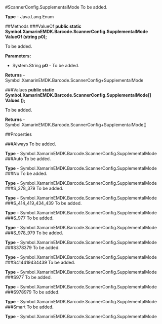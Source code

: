 #ScannerConfig.SupplementalMode
To be added.

**Type** - Java.Lang.Enum

##Methods
###ValueOf
**public static Symbol.XamarinEMDK.Barcode.ScannerConfig.SupplementalMode ValueOf (string p0);**

To be added.

**Parameters:** 

* System.String **p0** - To be added.

**Returns** - Symbol.XamarinEMDK.Barcode.ScannerConfig+SupplementalMode

###Values
**public static Symbol.XamarinEMDK.Barcode.ScannerConfig.SupplementalMode[] Values ();**

To be added.


**Returns** - Symbol.XamarinEMDK.Barcode.ScannerConfig+SupplementalMode[]

##Properties

###Always
To be added.

**Type** - Symbol.XamarinEMDK.Barcode.ScannerConfig.SupplementalMode
###Auto
To be added.

**Type** - Symbol.XamarinEMDK.Barcode.ScannerConfig.SupplementalMode
###No
To be added.

**Type** - Symbol.XamarinEMDK.Barcode.ScannerConfig.SupplementalMode
###S_378_379
To be added.

**Type** - Symbol.XamarinEMDK.Barcode.ScannerConfig.SupplementalMode
###S_414_419_434_439
To be added.

**Type** - Symbol.XamarinEMDK.Barcode.ScannerConfig.SupplementalMode
###S_977
To be added.

**Type** - Symbol.XamarinEMDK.Barcode.ScannerConfig.SupplementalMode
###S_978_979
To be added.

**Type** - Symbol.XamarinEMDK.Barcode.ScannerConfig.SupplementalMode
###S378379
To be added.

**Type** - Symbol.XamarinEMDK.Barcode.ScannerConfig.SupplementalMode
###S414419434439
To be added.

**Type** - Symbol.XamarinEMDK.Barcode.ScannerConfig.SupplementalMode
###S977
To be added.

**Type** - Symbol.XamarinEMDK.Barcode.ScannerConfig.SupplementalMode
###S978979
To be added.

**Type** - Symbol.XamarinEMDK.Barcode.ScannerConfig.SupplementalMode
###Smart
To be added.

**Type** - Symbol.XamarinEMDK.Barcode.ScannerConfig.SupplementalMode



